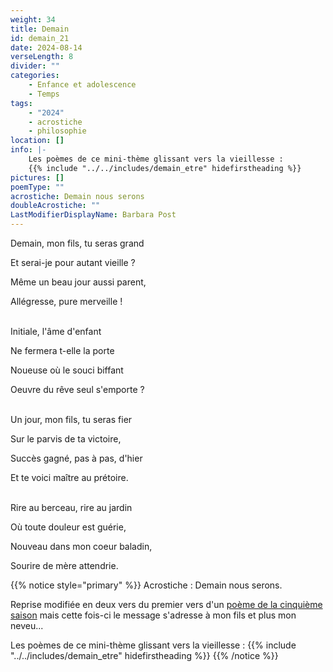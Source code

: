 ```yaml
---
weight: 34
title: Demain
id: demain_21
date: 2024-08-14
verseLength: 8
divider: ""
categories:
    - Enfance et adolescence
    - Temps
tags:
    - "2024"
    - acrostiche
    - philosophie
location: []
info: |-
    Les poèmes de ce mini-thème glissant vers la vieillesse :
    {{% include "../../includes/demain_etre" hidefirstheading %}}
pictures: []
poemType: ""
acrostiche: Demain nous serons
doubleAcrostiche: ""
LastModifierDisplayName: Barbara Post
---
```

Demain, mon fils, tu seras grand

Et serai-je pour autant vieille ?

Même un beau jour aussi parent,

Allégresse, pure merveille !

 \
Initiale, l'âme d'enfant

Ne fermera t-elle la porte

Noueuse où le souci biffant

Oeuvre du rêve seul s'emporte ?

 \
Un jour, mon fils, tu seras fier

Sur le parvis de ta victoire,

Succès gagné, pas à pas, d'hier

Et te voici maître au prétoire.

 \
Rire au berceau, rire au jardin

Où toute douleur est guérie,

Nouveau dans mon coeur baladin,

Sourire de mère attendrie.

<!-- FM:Snippet:Start data:{"id":"_simpleNotice","fields":[{"name":"content","value":""}]} -->
{{% notice style="primary" %}}
Acrostiche : Demain nous serons.

Reprise modifiée en deux vers du premier vers d'un [poème de la cinquième saison](../5_cinquieme_saison/demain_nous_serons) mais cette fois-ci le message s'adresse à mon fils et plus mon neveu...

Les poèmes de ce mini-thème glissant vers la vieillesse :
{{% include "../../includes/demain_etre" hidefirstheading %}}
{{% /notice %}}
<!-- FM:Snippet:End -->